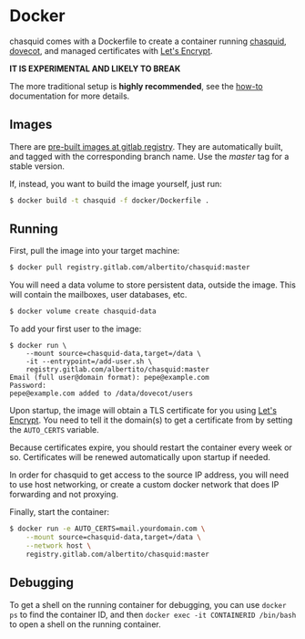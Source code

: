 
# Docker

chasquid comes with a Dockerfile to create a container running [chasquid],
[dovecot], and managed certificates with [Let's Encrypt].

**IT IS EXPERIMENTAL AND LIKELY TO BREAK**

The more traditional setup is **highly recommended**, see the
[how-to](howto.md) documentation for more details.

[chasquid]: https://blitiri.com.ar/p/chasquid
[dovecot]: https://dovecot.org
[Let's Encrypt]: https://letsencrypt.org


## Images

There are [pre-built images at gitlab
registry](https://gitlab.com/albertito/chasquid/container_registry).  They are
automatically built, and tagged with the corresponding branch name. Use the
*master* tag for a stable version.

If, instead, you want to build the image yourself, just run:

```sh
$ docker build -t chasquid -f docker/Dockerfile .
```


## Running

First, pull the image into your target machine:

```sh
$ docker pull registry.gitlab.com/albertito/chasquid:master
```

You will need a data volume to store persistent data, outside the image. This
will contain the mailboxes, user databases, etc.

```sh
$ docker volume create chasquid-data
```

To add your first user to the image:

```
$ docker run \
	--mount source=chasquid-data,target=/data \
	-it --entrypoint=/add-user.sh \
	registry.gitlab.com/albertito/chasquid:master
Email (full user@domain format): pepe@example.com
Password:
pepe@example.com added to /data/dovecot/users
```

Upon startup, the image will obtain a TLS certificate for you using [Let's
Encrypt](https://letsencrypt.com/). You need to tell it the domain(s) to get a
certificate from by setting the `AUTO_CERTS` variable.

Because certificates expire, you should restart the container every week or
so. Certificates will be renewed automatically upon startup if needed.

In order for chasquid to get access to the source IP address, you will need to
use host networking, or create a custom docker network that does IP forwarding
and not proxying.

Finally, start the container:

```sh
$ docker run -e AUTO_CERTS=mail.yourdomain.com \
	--mount source=chasquid-data,target=/data \
	--network host \
	registry.gitlab.com/albertito/chasquid:master
```


## Debugging

To get a shell on the running container for debugging, you can use `docker ps`
to find the container ID, and then `docker exec -it CONTAINERID /bin/bash` to
open a shell on the running container.

